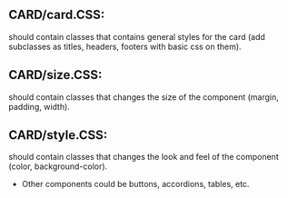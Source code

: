 ## CARD/card.CSS:
should contain classes that contains general styles for the card (add subclasses as titles, headers, footers with basic css on them).

## CARD/size.CSS:
should contain classes that changes the size of the component (margin, padding, width).

## CARD/style.CSS:
should contain classes that changes the look and feel of the component (color, background-color).

- Other components could be buttons, accordions, tables, etc.